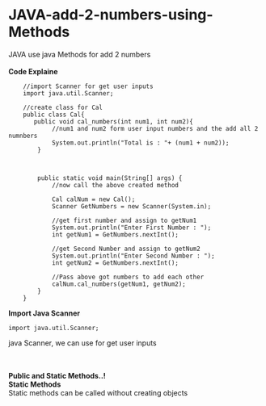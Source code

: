 # JAVA-add-2-numbers-using-Methods
JAVA use java Methods for add 2 numbers 
<br><br>
<b>Code Explaine</b>

        //import Scanner for get user inputs
        import java.util.Scanner;

        //create class for Cal
        public class Cal{
           public void cal_numbers(int num1, int num2){
                //num1 and num2 form user input numbers and the add all 2 numnbers
                System.out.println("Total is : "+ (num1 + num2));
            }



            public static void main(String[] args) {
                //now call the above created method

                Cal calNum = new Cal();
                Scanner GetNumbers = new Scanner(System.in);

                //get first number and assign to getNum1
                System.out.println("Enter First Number : ");
                int getNum1 = GetNumbers.nextInt();

                //get Second Number and assign to getNum2
                System.out.println("Enter Second Number : ");
                int getNum2 = GetNumbers.nextInt();

                //Pass above got numbers to add each other
                calNum.cal_numbers(getNum1, getNum2);
            }
        }


<b>Import Java Scanner</b>

    import java.util.Scanner;
    
java Scanner, we can use for get user inputs        

<br><br>
<b>Public and Static Methods..!</b>
<br>
<b>Static Methods</b>
<br>
Static methods can be called without creating objects
